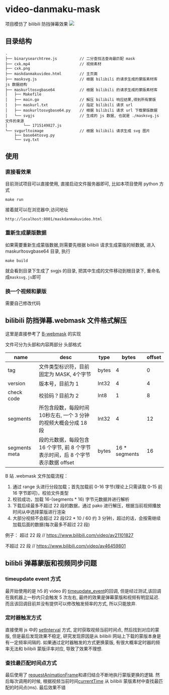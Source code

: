 # video-danmaku-mask
项目模仿了 bilibili 防挡弹幕效果
![](./intro.gif)

## 目录结构
```
.
├── binarysearchtree.js          // 二分查找法查询最匹配 mask
├── cxk.mp4                      // 视频素材
├── cxk.png              
├── maskdanmakuvideo.html        // 主页面
├── masksvg.js                   // 根据 bilibili 的请求生成的蒙版素材库 js 数据结构
├── maskurltosvgbase64           // 根据 bilibili 的请求生成的蒙版素材库
│   ├── Makefile
│   ├── main.go                  // 解压 bilibili 响应结果,得到所有蒙版
│   ├── maskurl.txt              // 指定 bilibili 请求 url
│   ├── maskurltosvgbase64.py    // 根据 bilibili 请求 url 下载蒙版数据
│   └── svgjs                    // 生成的 js 数据, 也就是 ./masksvg.js 文件的来源
│       └── 1715149827.js
└── svgurltoimage                // 根据 bilibili 请求生成 svg 图片
    ├── base64tosvg.py
    └── svg.txt
```

## 使用
### 直接看效果
目前测试项目可以直接使用, 直接启动文件服务器即可, 比如本项目使用 python 方式
```
make run
```
接着就可以在浏览器中,访问地址
```
http://localhost:8001/maskdanmakuvideo.html
```
### 重新生成蒙版数据
如果需要重新生成蒙版数据,则需要先根据 bilibili 请求生成蒙版的帧数据, 进入 maskurltosvgbase64 目录, 执行
```
make build
```
就会看到目录下生成了 svgjs 的目录, 把其中生成的文件移动到根目录下, 重命名成`masksvg.js`即可

### 换一个视频和蒙版
需要自己修改代码


## bilibili 防挡弹幕.webmask 文件格式解压
这里是直接参考了 [B-webmask](https://github.com/dreamCodeMan/B-webmask?tab=readme-ov-file) 的实现  


文件可分为头部和内容两部分
头部格式

name | desc | type | bytes | offset
---- | --- | --- | --- | ---
tag | 文件类型标识符，目前固定为 MASK, 4个字节 |bytes | 4 | 0
version | 版本号，目前为 1 | Int32 | 4 | 4
check code | 校验码？目前为 2 | Int8 | 1 | 8
segments | 所包含段数，每段时间10秒左右, 一个 3 分钟的视频大概会分成 18 段 | Int32 | 4 | 12
segments meta | 段的元数据，每段包含 16 个字节, 前 8 个字节表示时间，后 8 个字节表示数据 offset | bytes | 16 * segments | 16

B 站 .webmask 文件加载流程：

1. 通过 range 头进行分段加载；首先加载前 0-16 字节(理论上只需读取 0-15 前 16 字节即可)，校验文件类型
2. 校验成功，加载 16-(segments * 16) 字节元数据并进行解析
3. 下载后续最多不超过 22 段的数据，通过 pako 进行解压，根据当前视频播放时间从中选择蒙版进行渲染
4. 大部分视频不会超过 22 段(22 * 10 / 60 约 3 分钟)，超过的话，会按需继续加载后面的数据(每次最多不超过 22 段)


例子：
超过 22 段
// https://www.bilibili.com/video/av21101827

不超过 22 段
// https://www.bilibili.com/video/av46459801


## bilibli 弹幕蒙版和视频同步问题
### timeupdate event 方式
最开始使用的是 h5 的 video 的 [timeupdate_event](https://developer.mozilla.org/zh-CN/docs/Web/API/HTMLMediaElement/timeupdate_event)的回调, 但是经过测试,该回调在我机器上一秒内只会触发 5 次左右, 最终的效果是弹幕蒙版和视频有明显延迟. 而且该回调目前并没有提供可以修改触发频率的方式, 所以只能放弃.

### 定时器触发方式
直接使用 js 中的 [setInterval](https://developer.mozilla.org/zh-CN/docs/Web/API/setInterval) 方式, 定时获取视频当前时间点, 然后找到对应的蒙版, 但是最后发现效果不稳定, 研究发现原因是从 bilibili 网站上下载的蒙版本身是有一定频率间隔的. 如果通过定时器触发的方式更换蒙版, 有很大概率定时器的频率无法和 bilibili 蒙版评率对应, 导致了效果不理想.

### 查找最匹配时间点方式
最后使用了 [requestAnimationFrame](https://developer.mozilla.org/zh-CN/docs/Web/API/window/requestAnimationFrame)和递归结合不断地执行蒙版更换的逻辑. 然后每次调用的时候, 根据视频当前时间[currentTime](https://developer.mozilla.org/zh-CN/docs/Web/API/HTMLMediaElement/currentTime) 从 bilibili 蒙版素材中查找最匹配的时间点(ms). 最后效果不错
